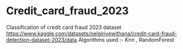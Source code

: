 # Credit_card_fraud_2023
Classification of credit card fraud 2023 dataset https://www.kaggle.com/datasets/nelgiriyewithana/credit-card-fraud-detection-dataset-2023/data 
Algorithms used :- Knn , RandomForest

